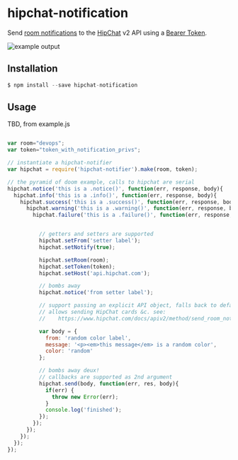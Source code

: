 hipchat-notification
====================

Send [room notifications](https://www.hipchat.com/docs/apiv2/method/send_room_notification)
to the [HipChat](https://www.hipchat.com/) v2 API using a [Bearer Token](https://www.hipchat.com/docs/apiv2/auth).

![example output](
  https://raw.githubusercontent.com/briceburg/hipchat-notifier/master/example/screenshot.png)


## Installation

```js
$ npm install --save hipchat-notification
```


## Usage

TBD, from example.js

```js

var room="devops";
var token="token_with_notification_privs";

// instantiate a hipchat-notifier
var hipchat = require('hipchat-notifier').make(room, token);

// the pyramid of doom example, calls to hipchat are serial
hipchat.notice('this is a .notice()', function(err, response, body){
  hipchat.info('this is a .info()', function(err, response, body){
    hipchat.success('this is a .success()', function(err, response, body){
      hipchat.warning('this is a .warning()', function(err, response, body){
        hipchat.failure('this is a .failure()', function(err, response, body){


          // getters and setters are supported
          hipchat.setFrom('setter label');
          hipchat.setNotify(true);

          hipchat.setRoom(room);
          hipchat.setToken(token);
          hipchat.setHost('api.hipchat.com');

          // bombs away
          hipchat.notice('from setter label');

          // support passing an explicit API object, falls back to defaults.
          // allows sending HipChat cards &c. see:
          //    https://www.hipchat.com/docs/apiv2/method/send_room_notification

          var body = {
            from: 'random color label',
            message: '<p><em>this message</em> is a random color',
            color: 'random'
          };

          // bombs away deux!
          // callbacks are supported as 2nd argument
          hipchat.send(body, function(err, res, body){
            if(err) {
              throw new Error(err);
            }
            console.log('finished');
          });
        });
      });
    });
  });
});

```
